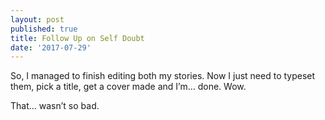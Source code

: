 ```yaml
---
layout: post
published: true
title: Follow Up on Self Doubt
date: '2017-07-29'
---
```

So, I managed to finish editing both my stories. Now I just need to typeset them, pick a title, get a cover made and I’m… done. Wow.

That… wasn’t so bad.